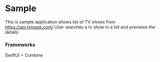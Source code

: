 # Sample
 
This is sample application shows list of TV shows from https://api.tvmaze.com/ 
User searches a tv show in a list and previews the details


### Frameworks

SwiftUI + Combine
